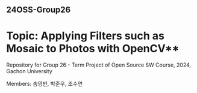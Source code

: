 ## 24OSS-Group26
# Topic: Applying Filters such as Mosaic to Photos with OpenCV**

Repository for Group 26 - Term Project of Open Source SW Course, 2024, Gachon University

Members: 송영빈, 박준우, 조수연
